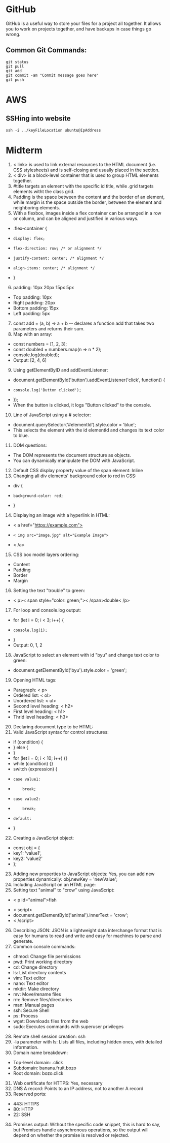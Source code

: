 # GitHub
GitHub is a useful way to store your files for a project all together. It allows you to work on projects together, and have backups in case things go wrong.
## Common Git Commands:
```
git status
git pull
git add
git commit -am "Commit message goes here"
git push
```

# AWS
## SSHing into website
```
ssh -i ../keyFileLocation ubuntu@IpAddress
```

# Midterm
1. < link> is used to link external resources to the HTML document (i.e. CSS stylesheets) and is self-closing and usually placed in the <head> section.
2. < div> is a block-level container that is used to group HTML elements together.
3. #title targets an element with the specific id title, while .grid targets elements witht the class grid.
4. Padding is the space between the content and the border of an element, while margin is the space outside the border, between the element and neighboring elements.
5. With a flexbox, images inside a flex container can be arranged in a row or column, and can be aligned and justified in various ways.
- .flex-container {
-     display: flex;
-     flex-direction: row; /* or alignment */
-     justify-content: center; /* alignment */
-     align-items: center; /* alignment */
- }
6. padding: 10px 20px 15px 5px
- Top padding: 10px
- Right padding: 20px
- Bottom padding: 15px
- Left padding: 5px
7. const add = (a, b) => a + b -- declares a function add that takes two parameters and returns their sum.
8. Map with an array:
- const numbers = [1, 2, 3];
- const doubled = numbers.map(n => n * 2);
- console.log(doubled);
- Output: [2, 4, 6]
9. Using getElementByID and addEventListener:
- document.getElementById('button').addEventListener('click', function() {
-     console.log('Button clicked');
- });
- When the button is clicked, it logs "Button clicked" to the console.
10. Line of JavaScript using a # selector:
- document.querySelector('#elementId').style.color = 'blue';
- This selects the element with the id elementId and changes its text color to blue.
11. DOM questions:
- The DOM represents the document structure as objects.
- You can dynamically manipulate the DOM with JavaScript.
12. Default CSS display property value of the span element: Inline
13. Changing all div elements' background color to red in CSS:
- div {
-     background-color: red;
- }
14. Displaying an image with a hyperlink in HTML:
- < a href="https://example.com">
-     < img src="image.jpg" alt="Example Image">
- < /a>
15. CSS box model layers ordering:
- Content
- Padding
- Border
- Margin
16. Setting the text "trouble" to green:
- < p>< span style="color: green;">< /span>double< /p>
17. For loop and console.log output:
- for (let i = 0; i < 3; i++) {
-     console.log(i);
- }
- Output: 0, 1, 2
18. JavaScript to select an element with id "byu" and change text color to green:
- document.getElementById('byu').style.color = 'green';
19. Opening HTML tags:
- Paragraph: < p>
- Ordered list: < ol>
- Unordered list: < ul>
- Second level heading: < h2>
- First level heading: < h1>
- Thrid level heading: < h3>
20. Declaring document type to be HTML: <!DOCTYPE html>
21. Valid JavaScript syntax for control structures:
- if (condition) {
- } else {
- }
- for (let i = 0; i < 10; i++) {}
- while (condition) {}
- switch (expression) {
-     case value1:
-         break;
-     case value2:
-         break;
-     default:
- }
22. Creating a JavaScript object:
- const obj = {
-   key1: 'value1',
-   key2: 'value2'
- };
23. Adding new properties to JavaScript objects: Yes, you can add new properties dynamically: obj.newKey = 'newValue';
24. Including JavaScript on an HTML page: <script src="script.js"></script>
25. Setting text "animal" to "crow" using JavaScript:
- < p id="animal">fish</p>
- < script>
-   document.getElementById('animal').innerText = 'crow';
- < /script>
26. Describing JSON: JSON is a lightweight data interchange format that is easy for humans to read and write and easy for machines to parse and generate.
27. Common console commands:
- chmod: Change file permissions
- pwd: Print working directory
- cd: Change directory
- ls: List directory contents
- vim: Text editor
- nano: Text editor
- mkdir: Make directory
- mv: Move/rename files
- rm: Remove files/directories
- man: Manual pages
- ssh: Secure Shell
- ps: Process
- wget: Downloads files from the web
- sudo: Executes commands with superuser privileges
28. Remote shell session creation: ssh
29. -la parameter with ls: Lists all files, including hidden ones, with detailed information.
30. Domain name breakdown:
- Top-level domain: .click
- Subdomain: banana.fruit.bozo
- Root domain: bozo.click
31. Web certificate for HTTPS: Yes, necessary
32. DNS A record: Points to an IP address, not to another A record
33. Reserved ports:
- 443: HTTPS
- 80: HTTP
- 22: SSH
34. Promises output: Without the specific code snippet, this is hard to say, but Promises handle asynchronous operations, so the output will depend on whether the promise is resolved or rejected.
